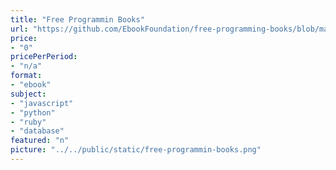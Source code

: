 ```yaml
---
title: "Free Programmin Books"
url: "https://github.com/EbookFoundation/free-programming-books/blob/master/free-programming-books.md"
price: 
- "0"
pricePerPeriod: 
- "n/a"
format: 
- "ebook"
subject: 
- "javascript"
- "python"
- "ruby"
- "database"
featured: "n"
picture: "../../public/static/free-programmin-books.png"
---
```

